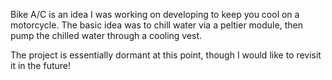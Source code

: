 Bike A/C is an idea I was working on developing to keep you cool on a
motorcycle. The basic idea was to chill water via a peltier module, then pump
the chilled water through a cooling vest.

The project is essentially dormant at this point, though I would like to revisit
it in the future!